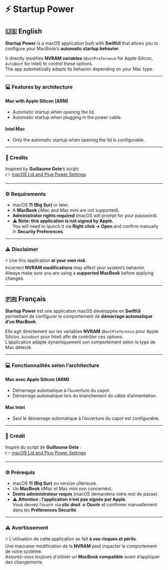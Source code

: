 # ⚡️ Startup Power

## 🇺🇸 English

**Startup Power** is a macOS application built with **SwiftUI** that allows you to configure your MacBook’s **automatic startup behavior**.  

It directly modifies **NVRAM variables** (`BootPreference` for Apple Silicon, `AutoBoot` for Intel) to control these options.  
The app automatically adapts its behavior depending on your Mac type.  

---

### 💻 Features by architecture

#### Mac with Apple Silicon (ARM)  
- Automatic startup when opening the lid.  
- Automatic startup when plugging in the power cable.  

#### Intel Mac  
- Only the automatic startup when opening the lid is configurable.  

---

### 🙏 Credits
Inspired by **Guillaume Gete**’s script:  
👉 [macOS Lid and Plug Power Settings](https://github.com/guillaumegete/macos_lid_and_plug_powersettings)  

---

### ⚙️ Requirements
- macOS **11 (Big Sur)** or later.  
- A **MacBook** (iMac and Mac mini are not supported).  
- **Administrator rights required** (macOS will prompt for your password).  
- ⚠️ **Note: this application is not signed by Apple.**  
  You will need to launch it via **Right click → Open** and confirm manually in **Security Preferences**.  

---

### ⚠️ Disclaimer
⚡️ Use this application **at your own risk**.  
Incorrect **NVRAM modifications** may affect your system’s behavior.  
Always make sure you are using a **supported MacBook** before applying changes.  

---



## 🇫🇷 Français

**Startup Power** est une application macOS développée en **SwiftUI** permettant de configurer le comportement de **démarrage automatique d’un MacBook**.  

Elle agit directement sur les variables **NVRAM** (`BootPreference` pour Apple Silicon, `AutoBoot` pour Intel) afin de contrôler ces options.  
L’application adapte dynamiquement son comportement selon le type de Mac détecté.  

---

### 💻 Fonctionnalités selon l’architecture

#### Mac avec Apple Silicon (ARM)  
- Démarrage automatique à l’ouverture du capot.  
- Démarrage automatique lors du branchement du câble d’alimentation.  

#### Mac Intel  
- Seul le démarrage automatique à l’ouverture du capot est configurable.  

---

### 🙏 Crédit
Inspiré du script de **Guillaume Gete** :  
👉 [macOS Lid and Plug Power Settings](https://github.com/guillaumegete/macos_lid_and_plug_powersettings)  

---

### ⚙️ Prérequis
- macOS **11 (Big Sur)** ou version ultérieure.  
- Un **MacBook** (iMac et Mac mini non concernés).  
- **Droits administrateur requis** (macOS demandera votre mot de passe).  
- ⚠️ **Attention : l’application n’est pas signée par Apple.**  
  Vous devrez l’ouvrir via **clic droit → Ouvrir** et confirmer manuellement dans les **Préférences Sécurité**.  

---

### ⚠️ Avertissement
⚡️ L’utilisation de cette application se fait **à vos risques et périls**.  
Une mauvaise modification de la **NVRAM** peut impacter le comportement de votre système.  
Assurez-vous toujours d’utiliser un **MacBook compatible** avant d’appliquer des changements.  


